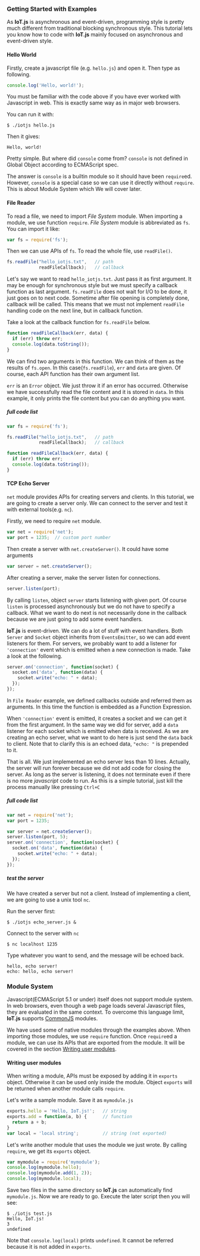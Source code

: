 ### Getting Started with Examples
As **IoT.js** is asynchronous and event-driven, programming style is pretty much different from traditional blocking synchronous style. This tutorial lets you know how to code with **IoT.js** mainly focused on asynchronous and event-driven style.

#### Hello World
Firstly, create a javascript file (e.g. `hello.js`) and open it. Then type as following.
```javascript
console.log('Hello, world!');
```

You must be familiar with the code above if you have ever worked with Javascript in web. This is exactly same way as in major web browsers.

You can run it with:
```
$ ./iotjs hello.js
```

Then it gives:
```
Hello, world!
```

Pretty simple. But where did `console` come from? `console` is not defined in Global Object according to ECMAScript spec.

The answer is `console` is a builtin module so it should have been `require`ed. However, `console` is a special case so we can use it directly without `require`. This is about Module System which We will cover later.

#### File Reader
To read a file, we need to import *File System* module.
When importing a module, we use function `require`.
*File System* module is abbreviated as `fs`. You can import it like:
```javascript
var fs = require('fs');
```

Then we can use APIs of `fs`. To read the whole file, use `readFile()`.
```javascript
fs.readFile("hello_iotjs.txt",   // path
            readFileCallback);   // callback
```
Let's say we want to read `hello_iotjs.txt`. Just pass it as first argument.
It may be enough for synchronous style but we must specify a callback function as last argument. `fs.readFile` does not wait for I/O to be done, it just goes on to next code. Sometime after file opening is completely done, callback will be called. This means that we must not implement `readFile` handling code on the next line, but in callback function.

Take a look at the callback function for `fs.readFile` below.
```javascript
function readFileCallback(err, data) {
  if (err) throw err;
  console.log(data.toString());
}
```
We can find two arguments in this function. We can think of them as the results of `fs.open`. In this case(`fs.readFile`), `err` and `data` are given. Of course, each API function has their own argument list.

`err` is an `Error` object. We just throw it if an error has occurred. Otherwise we have successfully read the file content and it is stored in `data`. In this example, it only prints the file content but you can do anything you want.

##### full code list
```javascript
var fs = require('fs');

fs.readFile("hello_iotjs.txt",   // path
            readFileCallback);   // callback

function readFileCallback(err, data) {
  if (err) throw err;
  console.log(data.toString());
}
```

#### TCP Echo Server
`net` module provides APIs for creating servers and clients. In this tutorial, we are going to create a server only. We can connect to the server and test it with external tools(e.g. `nc`).

Firstly, we need to require `net` module. 
```javascript
var net = require('net');
var port = 1235;  // custom port number
```
Then create a server with `net.createServer()`. It could have some arguments
```javascript
var server = net.createServer();
```
After creating a server, make the server listen for connections.
```javascript
server.listen(port);
```
By calling `listen`, object `server` starts listening with given port. Of course `listen` is processed asynchronously but we do not have to specify a callback. What we want to do next is not necessarily done in the callback because we are just going to add some event handlers.

**IoT.js** is event-driven. We can do a lot of stuff with event handlers.
Both `Server` and `Socket` object inherits from `EventsEmitter`, so we can add event listeners for them. For servers, we probably want to add a listener for `'connection'` event which is emitted when a new connection is made. Take a look at the following.
```javascript
server.on('connection', function(socket) {
  socket.on('data', function(data) {
    socket.write("echo: " + data);
  });
});
```
In `File Reader` example, we defined callbacks outside and referred them as arguments. In this time the function is embedded as a Function Expression.

When `'connection'` event is emitted, it creates a socket and we can get it from the first argument. In the same way we did for server, add a ``data`` listener for each socket which is emitted when data is received. As we are creating an echo server, what we want to do here is just send the `data` back to client. Note that to clarify this is an echoed data, `"echo: "` is prepended to it.

That is all. We just implemented an echo server less than 10 lines. Actually, the server will run forever because we did not add code for closing the server. As long as the server is listening, it does not terminate even if there is no more *javascript* code to run. As this is a simple tutorial, just kill the process manually like pressing `Ctrl+C`

##### full code list

```javascript
var net = require('net');
var port = 1235;

var server = net.createServer();
server.listen(port, 5);
server.on('connection', function(socket) {
  socket.on('data', function(data) {
    socket.write("echo: " + data);
  });
});
```
##### test the server
We have created a server but not a client. Instead of implementing a client, we are going to use a unix tool `nc`.

Run the server first:
```
$ ./iotjs echo_server.js &
```

Connect to the server with `nc`
```
$ nc localhost 1235 
```
Type whatever you want to send, and the message will be echoed back.
```
hello, echo server!
echo: hello, echo server!
```

### Module System
Javascript(ECMAScript 5.1 or under) itself does not support module system. In web browsers, even though a web page loads several Javascript files, they are evaluated in the same context. To overcome this language limit, **IoT.js** supports [CommonJS](http://www.commonjs.org/) modules.

We have used some of native modules through the examples above. When importing those modules, we use `require` function. Once `require`ed a module, we can use its APIs that are exported from the module. It will be covered in the section [Writing user modules](#writing-user-modules).

#### Writing user modules
When writing a module, APIs must be exposed by adding it in `exports` object. Otherwise it can be used only inside the module. Object `exports` will be returned when another module calls `require`.

Let's write a sample module. Save it as `mymodule.js`
```javascript
exports.hello = 'Hello, IoT.js!';   // string
exports.add = function(a, b) {      // function
  return a + b;
}
var local = 'local string';         // string (not exported)
```
Let's write another module that uses the module we just wrote. By calling `require`, we get its `exports` object.
```javascript
var mymodule = require('mymodule');
console.log(mymodule.hello);
console.log(mymodule.add(1, 2));
console.log(mymodule.local);
```
Save two files in the same directory so **IoT.js** can automatically find `mymodule.js`. Now we are ready to go. Execute the later script then you will see:
```
$ ./iotjs test.js
Hello, IoT.js!
3
undefined
```
Note that `console.log(local)` prints `undefined`. It cannot be referred because it is not added in `exports`.